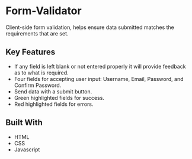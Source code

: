# Form-Validator
Client-side form validation, helps ensure data submitted matches the requirements that are set. 

## Key Features
 * If any field is left blank or not entered properly it will provide feedback as to what is required. 
 * Four fields for accepting user input: Username, Email, Password, and Confirm Password.
 * Send data with a submit button. 
 * Green highlighted fields for success. 
 * Red highlighted fields for errors.
 
## Built With 
 * HTML
 * CSS
 * Javascript
